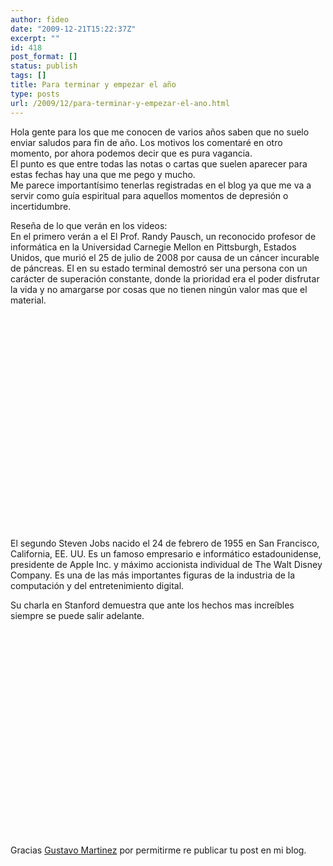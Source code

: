 ```yaml
---
author: fideo
date: "2009-12-21T15:22:37Z"
excerpt: ""
id: 418
post_format: []
status: publish
tags: []
title: Para terminar y empezar el año
type: posts
url: /2009/12/para-terminar-y-empezar-el-ano.html
---
```

Hola gente para los que me conocen de varios años saben que no suelo enviar saludos para fin de año. Los motivos los comentaré en otro momento, por ahora podemos decir que es pura vagancia.  
El punto es que entre todas las notas o cartas que suelen aparecer para estas fechas hay una que me pego y mucho.  
Me parece importantísimo tenerlas registradas en el blog ya que me va a servir como guía espiritual para aquellos momentos de depresión o incertidumbre.

Reseña de lo que verán en los videos:  
En el primero verán a el El Prof. Randy Pausch, un reconocido profesor de informática en la Universidad Carnegie Mellon en Pittsburgh, Estados Unidos, que murió el 25 de julio de 2008 por causa de un cáncer incurable de páncreas. El en su estado terminal demostró ser una persona con un carácter de superación constante, donde la prioridad era el poder disfrutar la vida y no amargarse por cosas que no tienen ningún valor mas que el material.

<object height="344" width="425"><param name="movie" value="http://www.youtube.com/v/yJjN9ivIkf8&hl=en_US&fs=1&"></param><param name="allowFullScreen" value="true"></param><param name="allowscriptaccess" value="always"></param><embed allowfullscreen="true" allowscriptaccess="always" height="344" src="http://www.youtube.com/v/yJjN9ivIkf8&hl=en_US&fs=1&" type="application/x-shockwave-flash" width="425"></embed></object>

El segundo Steven Jobs nacido el 24 de febrero de 1955 en San Francisco, California, EE. UU. Es un famoso empresario e informático estadounidense, presidente de Apple Inc. y máximo accionista individual de The Walt Disney Company. Es una de las más importantes figuras de la industria de la computación y del entretenimiento digital.

Su charla en Stanford demuestra que ante los hechos mas increíbles siempre se puede salir adelante.  
<object height="344" width="425"><param name="movie" value="http://www.youtube.com/v/6zlHAiddNUY&hl=en_US&fs=1&"></param><param name="allowFullScreen" value="true"></param><param name="allowscriptaccess" value="always"></param><embed allowfullscreen="true" allowscriptaccess="always" height="344" src="http://www.youtube.com/v/6zlHAiddNUY&hl=en_US&fs=1&" type="application/x-shockwave-flash" width="425"></embed></object>

Gracias [Gustavo Martinez](http://blogs.uab.cat/gmartinez/2009/12/21/charlas-excepcionales-randy-pausch-y-steve-jobs/) por permitirme re publicar tu post en mi blog.
